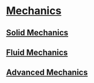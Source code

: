 # [Mechanics](https://benklassen77.github.io)

## [Solid Mechanics](SolidMechanics.html)

## [Fluid Mechanics](fluidmechanics.html)

## [Advanced Mechanics](advancedmechanics.html)
